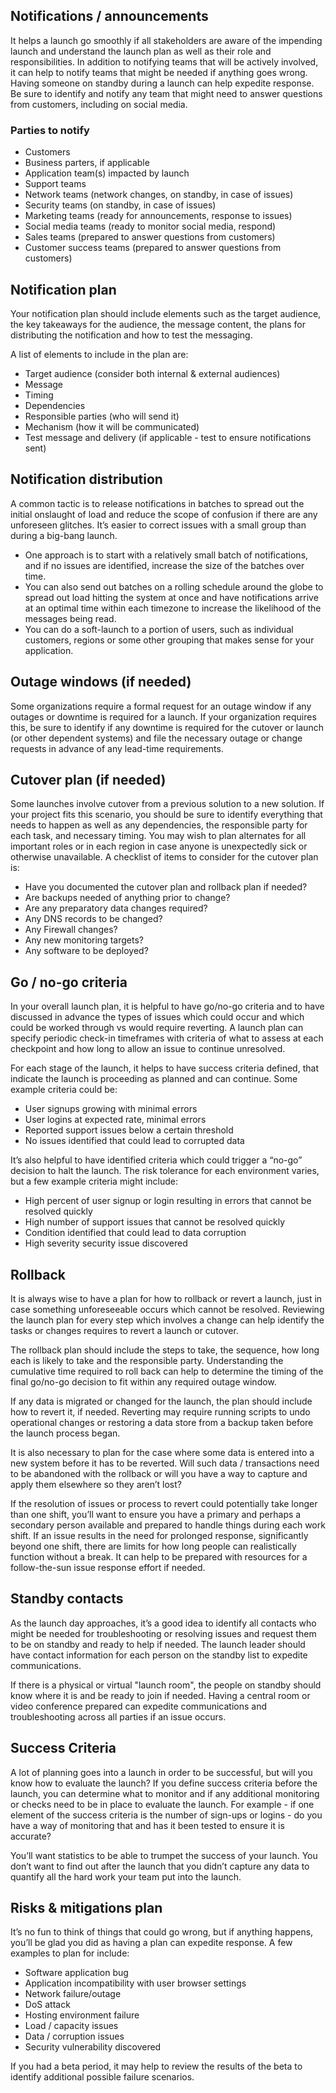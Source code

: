 ## Notifications / announcements

It helps a launch go smoothly if all stakeholders are aware of the impending launch and understand the launch plan as well as their role and responsibilities. In addition to notifying teams that will be actively involved, it can help to notify teams that might be needed if anything goes wrong. Having someone on standby during a launch can help expedite response. Be sure to identify and notify any team that might need to answer questions from customers, including on social media.

### Parties to notify

* Customers
* Business parters, if applicable
* Application team(s) impacted by launch
* Support teams
* Network teams (network changes, on standby, in case of issues)
* Security teams (on standby, in case of issues)
* Marketing teams (ready for announcements, response to issues)
* Social media teams (ready to monitor social media, respond)
* Sales teams (prepared to answer questions from customers)
* Customer success teams (prepared to answer questions from customers)

## Notification plan

Your notification plan should include elements such as the target audience, the key takeaways for the audience, the message content, the plans for distributing the notification and how to test the messaging.

A list of elements to include in the plan are:

* Target audience (consider both internal & external audiences)
* Message
* Timing
* Dependencies
* Responsible parties (who will send it)
* Mechanism (how it will be communicated)
* Test message and delivery (if applicable - test to ensure notifications sent)

## Notification distribution

A common tactic is to release notifications in batches to spread out the initial onslaught of load and reduce the scope of confusion if there are any unforeseen glitches. It’s easier to correct issues with a small group than during a big-bang launch. 

* One approach is to start with a relatively small batch of notifications, and if no issues are identified, increase the size of the batches over time. 
* You can also send out batches on a rolling schedule around the globe to spread out load hitting the system at once and have notifications arrive at an optimal time within each timezone to increase the likelihood of the messages being read. 
* You can do a soft-launch to a portion of users, such as individual customers, regions or some other grouping that makes sense for your application.

## Outage windows (if needed)

Some organizations require a formal request for an outage window if any outages or downtime is required for a launch. If your organization requires this, be sure to identify if any downtime is required for the cutover or launch (or other dependent systems) and file the necessary outage or change requests in advance of any lead-time requirements.

## Cutover plan (if needed)

Some launches involve cutover from a previous solution to a new solution. If your project fits this scenario, you should be sure to identify everything that needs to happen as well as any dependencies, the responsible party for each task, and necessary timing. You may wish to plan alternates for all important roles or in each region in case anyone is unexpectedly sick or otherwise unavailable. A checklist of items to consider for the cutover plan is:

* Have you documented the cutover plan and rollback plan if needed?
* Are backups needed of anything prior to change?
* Are any preparatory data changes required?
* Any DNS records to be changed?
* Any Firewall changes?
* Any new monitoring targets?
* Any software to be deployed?

## Go / no-go criteria

In your overall launch plan, it is helpful to have go/no-go criteria and to have discussed in advance the types of issues which could occur and which could be worked through vs would require reverting. A launch plan can specify periodic check-in timeframes with criteria of what to assess at each checkpoint and how long to allow an issue to continue unresolved.

For each stage of the launch, it helps to have success criteria defined, that indicate the launch is proceeding as planned and can continue. Some example criteria could be:

* User signups growing with minimal errors
* User logins at expected rate, minimal errors
* Reported support issues below a certain threshold
* No issues identified that could lead to corrupted data

It’s also helpful to have identified criteria which could trigger a “no-go” decision to halt the launch. The risk tolerance for each environment varies, but a few example criteria might include:

* High percent of user signup or login resulting in errors that cannot be resolved quickly
* High number of support issues that cannot be resolved quickly
* Condition identified that could lead to data corruption
* High severity security issue discovered

## Rollback

It is always wise to have a plan for how to rollback or revert a launch, just in case something unforeseeable occurs which cannot be resolved. Reviewing the launch plan for every step which involves a change can help identify the tasks or changes requires to revert a launch or cutover.

The rollback plan should include the steps to take, the sequence, how long each is likely to take and the responsible party. Understanding the cumulative time required to roll back can help to determine the timing of the final go/no-go decision to fit within any required outage window.

If any data is migrated or changed for the launch, the plan should include how to revert it, if needed. Reverting may require running scripts to undo operational changes or restoring a data store from a backup taken before the launch process began. 

It is also necessary to plan for the case where some data is entered into a new system before it has to be reverted. Will such data / transactions need to be abandoned with the rollback or will you have a way to capture and apply them elsewhere so they aren’t lost?

If the resolution of issues or process to revert could potentially take longer than one shift, you’ll want to ensure you have a primary and perhaps a secondary person available and prepared to handle things during each work shift. If an issue results in the need for prolonged response, significantly beyond one shift, there are limits for how long people can realistically function without a break. It can help to be prepared with resources for a follow-the-sun issue response effort if needed.

## Standby contacts

As the launch day approaches, it’s a good idea to identify all contacts who might be needed for troubleshooting or resolving issues and request them to be on standby and ready to help if needed. The launch leader should have contact information for each person on the standby list to expedite communications.

If there is a physical or virtual "launch room", the people on standby should know where it is and be ready to join if needed. Having a central room or video conference prepared can expedite communications and troubleshooting across all parties if an issue occurs.

## Success Criteria

A lot of planning goes into a launch in order to be successful, but will you know how to evaluate the launch? If you define success criteria before the launch, you can determine what to monitor and if any additional monitoring or checks need to be in place to evaluate the launch.
For example - if one element of the success criteria is the number of sign-ups or logins - do you have a way of monitoring that and has it been tested to ensure it is accurate?

You’ll want statistics to be able to trumpet the success of your launch. You don’t want to find out after the launch that you didn’t capture any data to quantify all the hard work your team put into the launch.

## Risks & mitigations plan

It’s no fun to think of things that could go wrong, but if anything happens, you’ll be glad you did as having a plan can expedite response. A few examples to plan for include:

* Software application bug
* Application incompatibility with user browser settings
* Network failure/outage
* DoS attack
* Hosting environment failure
* Load / capacity issues
* Data / corruption issues
* Security vulnerability discovered

If you had a beta period, it may help to review the results of the beta to identify additional possible failure scenarios.
